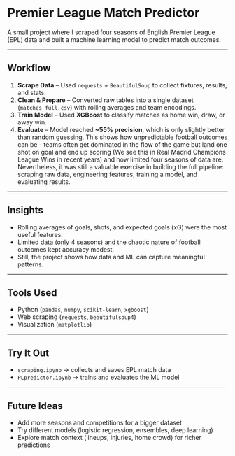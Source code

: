 # Premier League Match Predictor

A small project where I scraped four seasons of English Premier League (EPL) data and built a machine learning model to predict match outcomes.

---

## Workflow
1. **Scrape Data** – Used `requests` + `BeautifulSoup` to collect fixtures, results, and stats.  
2. **Clean & Prepare** – Converted raw tables into a single dataset (`matches_full.csv`) with rolling averages and team encodings.  
3. **Train Model** – Used **XGBoost** to classify matches as home win, draw, or away win.  
4. **Evaluate** – Model reached **~55% precision**, which is only slightly better than random guessing. This shows how unpredictable football outcomes can be - teams often get dominated in the flow of the game but land one shot on goal and end up scoring (We see this in Real Madrid Champions League Wins in recent years) and how limited four seasons of data are. Nevertheless, it was still a valuable exercise in building the full pipeline: scraping raw data, engineering features, training a model, and evaluating results.  

---

## Insights
- Rolling averages of goals, shots, and expected goals (xG) were the most useful features.  
- Limited data (only 4 seasons) and the chaotic nature of football outcomes kept accuracy modest.  
- Still, the project shows how data and ML can capture meaningful patterns.  

---

## Tools Used
- Python (`pandas`, `numpy`, `scikit-learn`, `xgboost`)  
- Web scraping (`requests`, `beautifulsoup4`)  
- Visualization (`matplotlib`)  

---

## Try It Out
- `scraping.ipynb` → collects and saves EPL match data  
- `PLpredictor.ipynb` → trains and evaluates the ML model  

---

## Future Ideas
- Add more seasons and competitions for a bigger dataset  
- Try different models (logistic regression, ensembles, deep learning)  
- Explore match context (lineups, injuries, home crowd) for richer predictions  
